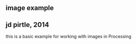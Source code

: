 image example
-------------
jd pirtle, 2014
---------------

this is a basic example for working with images in Processing
